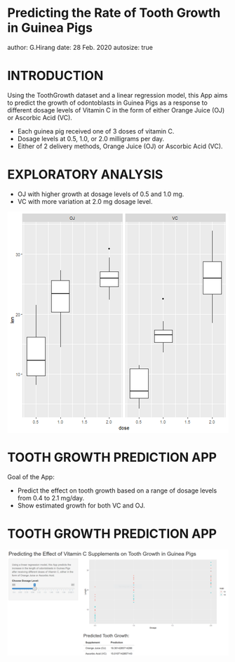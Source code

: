 Predicting the Rate of Tooth Growth in Guinea Pigs
========================================================
author: G.Hirang
date: 28 Feb. 2020
autosize: true


INTRODUCTION
========================================================

Using the ToothGrowth dataset and a linear regression model, this App aims to predict the growth of odontoblasts in Guinea Pigs as a response to different dosage levels of Vitamin C in the form of either Orange Juice (OJ) or Ascorbic Acid (VC).

- Each guinea pig received one of 3 doses of vitamin C. 
- Dosage levels at 0.5, 1.0, or 2.0 milligrams per day. 
- Either of 2 delivery methods, Orange Juice (OJ) or Ascorbic Acid (VC). 


EXPLORATORY ANALYSIS
========================================================

- OJ with higher growth at dosage levels of 0.5 and 1.0 mg. 
- VC with more variation at 2.0 mg dosage level. 

<img src="ToothGrowth-figure/unnamed-chunk-1-1.png" title="plot of chunk unnamed-chunk-1" alt="plot of chunk unnamed-chunk-1" style="display: block; margin: auto;" />

TOOTH GROWTH PREDICTION APP
========================================================

Goal of the App: 

- Predict the effect on tooth growth based on a range of dosage levels from 0.4 to 2.1 mg/day. 
- Show estimated growth for both VC and OJ. 

TOOTH GROWTH PREDICTION APP
========================================================

![Tooth Growth Prediction](app.png)

